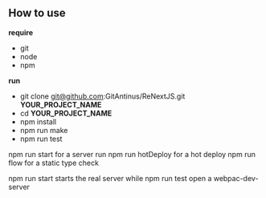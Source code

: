 How to use
----------
**require**

+ git
+ node
+ npm

**run**

+ git clone git@github.com:GitAntinus/ReNextJS.git **YOUR_PROJECT_NAME**
+ cd **YOUR_PROJECT_NAME**
+ npm install
+ npm run make
+ npm run test

npm run start for a server run
npm run hotDeploy for a hot deploy
npm run flow for a static type check

npm run start starts the real server while npm run test open a webpac-dev-server
